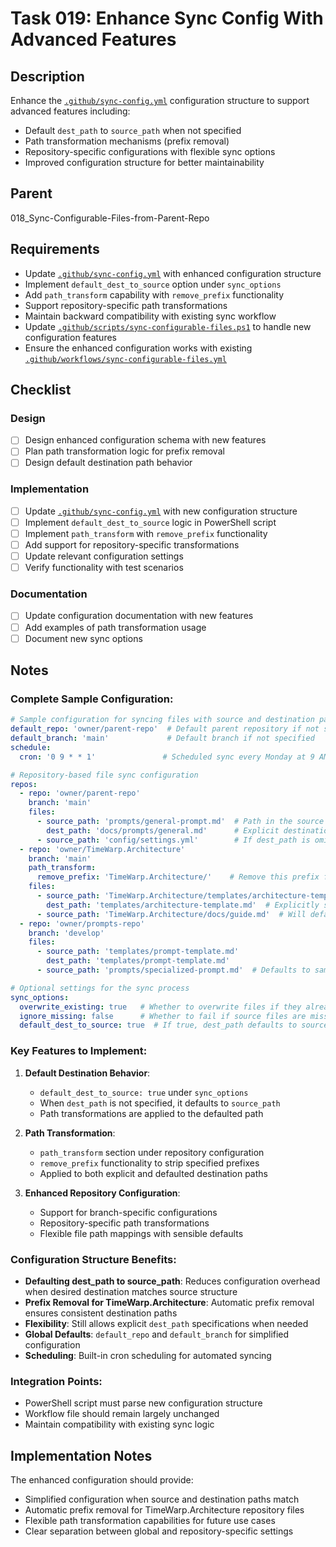 # Task 019: Enhance Sync Config With Advanced Features

## Description

Enhance the [`.github/sync-config.yml`](.github/sync-config.yml:1) configuration structure to support advanced features including:
- Default `dest_path` to `source_path` when not specified
- Path transformation mechanisms (prefix removal)
- Repository-specific configurations with flexible sync options
- Improved configuration structure for better maintainability

## Parent
018_Sync-Configurable-Files-from-Parent-Repo

## Requirements

- Update [`.github/sync-config.yml`](.github/sync-config.yml:1) with enhanced configuration structure
- Implement `default_dest_to_source` option under `sync_options`
- Add `path_transform` capability with `remove_prefix` functionality
- Support repository-specific path transformations
- Maintain backward compatibility with existing sync workflow
- Update [`.github/scripts/sync-configurable-files.ps1`](.github/scripts/sync-configurable-files.ps1:1) to handle new configuration features
- Ensure the enhanced configuration works with existing [`.github/workflows/sync-configurable-files.yml`](.github/workflows/sync-configurable-files.yml:1)

## Checklist

### Design
- [ ] Design enhanced configuration schema with new features
- [ ] Plan path transformation logic for prefix removal
- [ ] Design default destination path behavior

### Implementation
- [ ] Update [`.github/sync-config.yml`](.github/sync-config.yml:1) with new configuration structure
- [ ] Implement `default_dest_to_source` logic in PowerShell script
- [ ] Implement `path_transform` with `remove_prefix` functionality
- [ ] Add support for repository-specific transformations
- [ ] Update relevant configuration settings
- [ ] Verify functionality with test scenarios

### Documentation
- [ ] Update configuration documentation with new features
- [ ] Add examples of path transformation usage
- [ ] Document new sync options

## Notes

### Complete Sample Configuration:

```yaml
# Sample configuration for syncing files with source and destination paths, grouped by repository
default_repo: 'owner/parent-repo'  # Default parent repository if not specified in repos list
default_branch: 'main'             # Default branch if not specified
schedule:
  cron: '0 9 * * 1'               # Scheduled sync every Monday at 9 AM UTC

# Repository-based file sync configuration
repos:
  - repo: 'owner/parent-repo'
    branch: 'main'
    files:
      - source_path: 'prompts/general-prompt.md'  # Path in the source repository
        dest_path: 'docs/prompts/general.md'      # Explicit destination path
      - source_path: 'config/settings.yml'        # If dest_path is omitted, defaults to source_path
  - repo: 'owner/TimeWarp.Architecture'
    branch: 'main'
    path_transform:
      remove_prefix: 'TimeWarp.Architecture/'    # Remove this prefix from dest_path if present in source_path
    files:
      - source_path: 'TimeWarp.Architecture/templates/architecture-template.md'
        dest_path: 'templates/architecture-template.md'  # Explicitly specified, but prefix removal applies if not
      - source_path: 'TimeWarp.Architecture/docs/guide.md'  # Will default to 'docs/guide.md' after prefix removal
  - repo: 'owner/prompts-repo'
    branch: 'develop'
    files:
      - source_path: 'templates/prompt-template.md'
        dest_path: 'templates/prompt-template.md'
      - source_path: 'prompts/specialized-prompt.md'  # Defaults to same as source_path if dest_path not specified

# Optional settings for the sync process
sync_options:
  overwrite_existing: true   # Whether to overwrite files if they already exist
  ignore_missing: false      # Whether to fail if source files are missing
  default_dest_to_source: true  # If true, dest_path defaults to source_path when not specified
```

### Key Features to Implement:

1. **Default Destination Behavior**:
   - `default_dest_to_source: true` under `sync_options`
   - When `dest_path` is not specified, it defaults to `source_path`
   - Path transformations are applied to the defaulted path

2. **Path Transformation**:
   - `path_transform` section under repository configuration
   - `remove_prefix` functionality to strip specified prefixes
   - Applied to both explicit and defaulted destination paths

3. **Enhanced Repository Configuration**:
   - Support for branch-specific configurations
   - Repository-specific path transformations
   - Flexible file path mappings with sensible defaults

### Configuration Structure Benefits:
- **Defaulting dest_path to source_path**: Reduces configuration overhead when desired destination matches source structure
- **Prefix Removal for TimeWarp.Architecture**: Automatic prefix removal ensures consistent destination paths
- **Flexibility**: Still allows explicit `dest_path` specifications when needed
- **Global Defaults**: `default_repo` and `default_branch` for simplified configuration
- **Scheduling**: Built-in cron scheduling for automated syncing

### Integration Points:
- PowerShell script must parse new configuration structure
- Workflow file should remain largely unchanged
- Maintain compatibility with existing sync logic

## Implementation Notes

The enhanced configuration should provide:
- Simplified configuration when source and destination paths match
- Automatic prefix removal for TimeWarp.Architecture repository files
- Flexible path transformation capabilities for future use cases
- Clear separation between global and repository-specific settings
